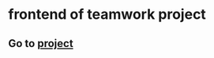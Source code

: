 
# frontend of teamwork project
## Go to [project](https://github.com/Andriy0660/teamwork-managing_system_carwash)
